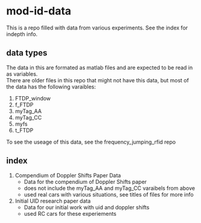 # mod-id-data

This is a repo filled with data from various experiments. See the index for indepth info.  

## data types 
The data in this are formated as matlab files and are expected to be read in as variables.  
There are older files in this repo that might not have this data, but most of the data has the following varaibles:
1. FTDP_window  
2. f_FTDP 
3. myTag_AA
4. myTag_CC
5. myfs 
6. t_FTDP 

To see the useage of this data, see the frequency_jumping_rfid repo

## index  
1. Compendium of Doppler Shifts Paper Data
   * Data for the compendium of Doppler Shifts paper
   * does not include the myTag_AA and myTag_CC varaibels from above
   * used real cars with various situations, see titles of files for more info
2. Initial UID research paper data
   * Data for our initial work with uid and doppler shifts
   * used RC cars for these experiements